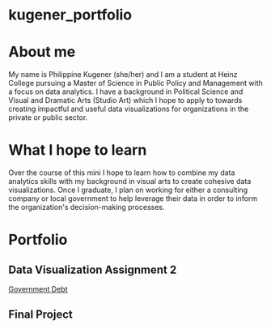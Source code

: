 # kugener_portfolio

# About me

My name is Philippine Kugener (she/her) and I am a student at Heinz College pursuing a Master of Science in Public Policy and Management with a focus on data analytics. I have a background in Political Science and Visual and Dramatic Arts (Studio Art) which I hope to apply to towards creating impactful and useful data visualizations for organizations in the private or public sector. 

# What I hope to learn

Over the course of this mini I hope to learn how to combine my data analytics skills with my background in visual arts to create cohesive data visualizations. Once I graduate, I plan on working for either a consulting company or local government to help leverage their data in order to inform the organization's decision-making processes.

# Portfolio

## Data Visualization Assignment 2

[Government Debt](/dataviz2.md)

## Final Project
